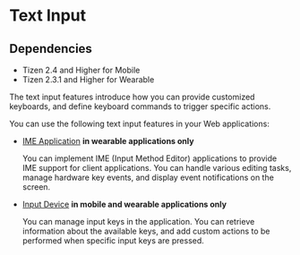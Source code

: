 # Text Input

## Dependencies

- Tizen 2.4 and Higher for Mobile
- Tizen 2.3.1 and Higher for Wearable

The text input features introduce how you can provide customized keyboards, and define keyboard commands to trigger specific actions.

You can use the following text input features in your Web applications:

- [IME Application](./text-input/input-method-w.md) **in wearable applications only**

  You can implement IME (Input Method Editor) applications to provide IME support for client applications. You can handle various editing tasks, manage hardware key events, and display event notifications on the screen.

- [Input Device](./text-input/input_device-w.md) **in mobile and wearable applications only**

  You can manage input keys in the application. You can retrieve information about the available keys, and add custom actions to be performed when specific input keys are pressed.